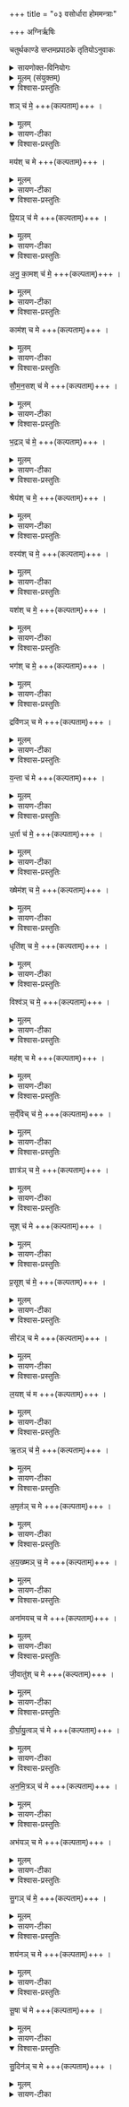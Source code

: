 +++
title = "०३ वसोर्धारा होममन्त्राः"

+++
अग्निर्ऋषिः

चतुर्थकाण्डे सप्तमप्रपाठके तृतियोऽनुवाकः


<details><summary>सायणोक्त-विनियोगः</summary>

९ अथ चतुर्थाष्टके सप्तमप्रपाठके तृतीयोऽनुवाकः ।  
तृतीयमाह— शं च म इति ।  

</details>


<details><summary>मूलम् (संयुक्तम्)</summary>

शञ्च॑ मे॒ मय॑श्च मे प्रि॒यञ्च॑ मेऽनुका॒मश्च॑ मे॒ काम॑श्च मे सौमन॒सश्च॑ मे भ॒द्रञ्च॑ मे॒ श्रेय॑श्च मे॒ वस्य॑श्च मे॒ यश॑श्च मे॒ भग॑श्च मे॒ द्रवि॑णञ्च मे य॒न्ता च॑ मे ध॒र्ता च॑ मे॒ ख्षेम॑श्च मे॒ धृति॑श्च मे॒ विश्व॑ञ्च [5]  
मे॒ मह॑श्च मे स॒व्ँविच्च॑ मे॒ ज्ञात्र॑ञ्च मे॒ सूश्च॑ मे प्र॒सूश्च॑ मे॒ सीर॑ञ्च मे ल॒यश्च॑ म ऋ॒तञ्च॑ मे॒ऽमृत॑ञ्च मेऽय॒ख्ष्मञ्च॒ मेऽना॑मयच्च मे जी॒वातु॑श्च मे दीर्घायु॒त्वञ्च॑ मेऽनमि॒त्रञ्च॒ मेऽभ॑यञ्च मे सु॒गञ्च॑ मे॒ शय॑नञ्च मे सू॒षा च॑ मे सु॒दिन॑ञ्च मे ॥ [6]
</details>

<details open><summary>विश्वास-प्रस्तुतिः</summary>

शञ् च॑ मे॒  +++(कल्पताम्)+++ ।  
</details>

<details><summary>मूलम्</summary>

शञ्च॑ मे॒  +++(कल्पताम्)+++ ।  
</details>

<details><summary>सायण-टीका</summary>

शंशब्द ऐहिकसुखवाची ।  
</details>

<details open><summary>विश्वास-प्रस्तुतिः</summary>

मय॑श् च मे +++(कल्पताम्)+++ ।  
</details>

<details><summary>मूलम्</summary>

मय॑श्च मे +++(कल्पताम्)+++ ।  
</details>

<details><summary>सायण-टीका</summary>

मयःशब्द आमुष्मिकसुख वाची।  
</details>

<details open><summary>विश्वास-प्रस्तुतिः</summary>

प्रि॒यञ् च॑ मे +++(कल्पताम्)+++ ।
</details>

<details><summary>मूलम्</summary>

प्रि॒यञ्च॑ मे +++(कल्पताम्)+++ ।
</details>

<details><summary>सायण-टीका</summary>

प्रियं प्रीतिकारणं वस्तु ।  
</details>

<details open><summary>विश्वास-प्रस्तुतिः</summary>

अ॒नु॒ का॒मश् च॑  मे॒  +++(कल्पताम्)+++ ।  
</details>

<details><summary>मूलम्</summary>

अ॒नु॒ का॒मश्च॑  मे॒  +++(कल्पताम्)+++ ।  
</details>

<details><summary>सायण-टीका</summary>

अनुकामोऽनुकूलत्वनिमित्तेन काम्यमानः पदार्थः।  एतदुभयमैहिकामेव तारतम्योपेतम् ।  
</details>

<details open><summary>विश्वास-प्रस्तुतिः</summary>

काम॑श् च मे +++(कल्पताम्)+++ ।  
</details>

<details><summary>मूलम्</summary>

काम॑श्च मे +++(कल्पताम्)+++ ।  
</details>

<details><summary>सायण-टीका</summary>

काम आमुष्मिकः स्वर्गादिः ।  
</details>

<details open><summary>विश्वास-प्रस्तुतिः</summary>

सौ॒म॒न॒सश् च॑  मे +++(कल्पताम्)+++ ।  
</details>

<details><summary>मूलम्</summary>

सौ॒म॒न॒सश्च॑  मे +++(कल्पताम्)+++ ।  
</details>

<details><summary>सायण-टीका</summary>

सौमनसो मनःस्वास्थ्य करो बन्धुवर्गः ।  
</details>

<details open><summary>विश्वास-प्रस्तुतिः</summary>

भ॒द्रञ् च॑ मे॒  +++(कल्पताम्)+++ ।  
</details>

<details><summary>मूलम्</summary>

भ॒द्रञ्च॑ मे॒  +++(कल्पताम्)+++ ।  
</details>

<details><summary>सायण-टीका</summary>

भद्रं कल्याणमिह लोके रमणीयम् ।  
</details>

<details open><summary>विश्वास-प्रस्तुतिः</summary>

श्रेय॑श् च मे॒  +++(कल्पताम्)+++ ।  
</details>

<details><summary>मूलम्</summary>

श्रेय॑श्च मे॒  +++(कल्पताम्)+++ ।  
</details>

<details><summary>सायण-टीका</summary>

श्रेय परलोकहितम् ।  
</details>

<details open><summary>विश्वास-प्रस्तुतिः</summary>

वस्य॑श् च मे॒  +++(कल्पताम्)+++ ।  
</details>

<details><summary>मूलम्</summary>

वस्य॑श्च मे॒  +++(कल्पताम्)+++ ।  
</details>

<details><summary>सायण-टीका</summary>

वस्यो निवासहेतुर्गृहादिः ।  
</details>

<details open><summary>विश्वास-प्रस्तुतिः</summary>

यश॑श् च मे॒  +++(कल्पताम्)+++ ।  
</details>

<details><summary>मूलम्</summary>

यश॑श्च मे॒  +++(कल्पताम्)+++ ।  
</details>

<details><summary>सायण-टीका</summary>

यशः कीर्तिः ।  
</details>

<details open><summary>विश्वास-प्रस्तुतिः</summary>

भग॑श् च मे॒  +++(कल्पताम्)+++ ।  
</details>

<details><summary>मूलम्</summary>

भग॑श्च मे॒  +++(कल्पताम्)+++ ।  
</details>

<details><summary>सायण-टीका</summary>

भगः सौभाग्यम् ।  
</details>

<details open><summary>विश्वास-प्रस्तुतिः</summary>

द्रवि॑णञ् च मे +++(कल्पताम्)+++ ।  
</details>

<details><summary>मूलम्</summary>

द्रवि॑णञ्च मे +++(कल्पताम्)+++ ।  
</details>

<details><summary>सायण-टीका</summary>

द्रविणं धनम् ।  
</details>

<details open><summary>विश्वास-प्रस्तुतिः</summary>

य॒न्ता च॑ मे +++(कल्पताम्)+++ ।  
</details>

<details><summary>मूलम्</summary>

य॒न्ता च॑ मे +++(कल्पताम्)+++ ।  
</details>

<details><summary>सायण-टीका</summary>

यन्ता नियामक आचार्यदिः ।  
</details>

<details open><summary>विश्वास-प्रस्तुतिः</summary>

ध॒र्ता च॑ मे॒  +++(कल्पताम्)+++ ।  
</details>

<details><summary>मूलम्</summary>

ध॒र्ता च॑ मे॒  +++(कल्पताम्)+++ ।  
</details>

<details><summary>सायण-टीका</summary>

धर्ता पोषकः पित्रादिः ।  
</details>

<details open><summary>विश्वास-प्रस्तुतिः</summary>

ख्षेम॑श् च मे॒  +++(कल्पताम्)+++ ।  
</details>

<details><summary>मूलम्</summary>

ख्षेम॑श्च मे॒  +++(कल्पताम्)+++ ।  
</details>

<details><summary>सायण-टीका</summary>

क्षेमो  
२२३० विद्यमानधनस्य रक्षणशक्तिः ।  
</details>

<details open><summary>विश्वास-प्रस्तुतिः</summary>

धृति॑श् च मे॒  +++(कल्पताम्)+++ ।  
</details>

<details><summary>मूलम्</summary>

धृति॑श्च मे॒  +++(कल्पताम्)+++ ।  
</details>

<details><summary>सायण-टीका</summary>

धृतिर्धैर्यमापद्यपि निश्चलत्वम् ।  
</details>

<details open><summary>विश्वास-प्रस्तुतिः</summary>

विश्व॑ञ् च मे॒ +++(कल्पताम्)+++ ।   
</details>

<details><summary>मूलम्</summary>

विश्व॑ञ्च मे॒ +++(कल्पताम्)+++ ।   
</details>

<details><summary>सायण-टीका</summary>

विश्वं सर्वजना नुकूल्यम् ।  
</details>

<details open><summary>विश्वास-प्रस्तुतिः</summary>

मह॑श् च मे +++(कल्पताम्)+++ ।  
</details>

<details><summary>मूलम्</summary>

मह॑श्च मे +++(कल्पताम्)+++ ।  
</details>

<details><summary>सायण-टीका</summary>

महः पूजा ।  
</details>

<details open><summary>विश्वास-प्रस्तुतिः</summary>

स॒व्ँविच् च॑ मे॒  +++(कल्पताम्)+++ ।  
</details>

<details><summary>मूलम्</summary>

स॒व्ँविच्च॑ मे॒  +++(कल्पताम्)+++ ।  
</details>

<details><summary>सायण-टीका</summary>

संविद्वेदशास्त्रादिविज्ञानम् ।  
</details>

<details open><summary>विश्वास-प्रस्तुतिः</summary>

ज्ञात्र॑ञ् च मे॒  +++(कल्पताम्)+++ ।  
</details>

<details><summary>मूलम्</summary>

ज्ञात्र॑ञ्च मे॒  +++(कल्पताम्)+++ ।  
</details>

<details><summary>सायण-टीका</summary>

शात्रं ज्ञापयितृत्वसामर्थ्यम् ।  
</details>

<details open><summary>विश्वास-प्रस्तुतिः</summary>

सूश् च॑ मे +++(कल्पताम्)+++ ।  
</details>

<details><summary>मूलम्</summary>

सूश्च॑ मे +++(कल्पताम्)+++ ।  
</details>

<details><summary>सायण-टीका</summary>

सूः पुत्रादिप्रेरणसामर्थ्यम् ।  
</details>

<details open><summary>विश्वास-प्रस्तुतिः</summary>

प्र॒सूश् च॑ मे॒  +++(कल्पताम्)+++ ।  
</details>

<details><summary>मूलम्</summary>

प्र॒सूश्च॑ मे॒  +++(कल्पताम्)+++ ।  
</details>

<details><summary>सायण-टीका</summary>

प्रसूर्भृत्यादिप्रेरणसामर्थ्यम् ।  
</details>

<details open><summary>विश्वास-प्रस्तुतिः</summary>

सीर॑ञ् च मे +++(कल्पताम्)+++ ।  
</details>

<details><summary>मूलम्</summary>

सीर॑ञ्च मे +++(कल्पताम्)+++ ।  
</details>

<details><summary>सायण-टीका</summary>

सीरं लाङ्गलादिकृषि साधनसंपत्तिः ।  
</details>

<details open><summary>विश्वास-प्रस्तुतिः</summary>

ल॒यश् च॑ म +++(कल्पताम्)+++ ।
</details>

<details><summary>मूलम्</summary>

ल॒यश्च॑ म +++(कल्पताम्)+++ ।
</details>

<details><summary>सायण-टीका</summary>

लयस्तत्प्रतिबन्धनिवृत्तिः ।  
</details>

<details open><summary>विश्वास-प्रस्तुतिः</summary>

ऋ॒तञ् च॑ मे॒ +++(कल्पताम्)+++ ।
</details>

<details><summary>मूलम्</summary>

ऋ॒तञ्च॑ मे॒ +++(कल्पताम्)+++ ।
</details>

<details><summary>सायण-टीका</summary>

ऋतं यज्ञादिकर्म ।  
</details>

<details open><summary>विश्वास-प्रस्तुतिः</summary>

अ॒मृत॑ञ् च मे +++(कल्पताम्)+++ ।
</details>

<details><summary>मूलम्</summary>

अ॒मृत॑ञ्च मे +++(कल्पताम्)+++ ।
</details>

<details><summary>सायण-टीका</summary>

अमृतं तत्फलम् ।  
</details>

<details open><summary>विश्वास-प्रस्तुतिः</summary>

अ॒य॒ख्ष्मञ् च॒ मे +++(कल्पताम्)+++ ।
</details>

<details><summary>मूलम्</summary>

अ॒य॒ख्ष्मञ्च॒ मे +++(कल्पताम्)+++ ।
</details>

<details><summary>सायण-टीका</summary>

अयक्ष्मं राजयक्ष्मादिप्रबलव्याधिराहित्यम् ।  
</details>

<details open><summary>विश्वास-प्रस्तुतिः</summary>

अना॑मयच् च मे +++(कल्पताम्)+++ ।  
</details>

<details><summary>मूलम्</summary>

अना॑मयच्च मे +++(कल्पताम्)+++ ।  
</details>

<details><summary>सायण-टीका</summary>

अनामयज् ज्वराद्य्-अल्प-व्याधि-राहित्यम् ।  
</details>

<details open><summary>विश्वास-प्रस्तुतिः</summary>

जी॒वातु॑श् च मे +++(कल्पताम्)+++ ।  
</details>

<details><summary>मूलम्</summary>

जी॒वातु॑श्च मे +++(कल्पताम्)+++ ।  
</details>

<details><summary>सायण-टीका</summary>

जीवातुर्जीवनकारणं व्याधिपरिहारार्थमौषधम् ।  
</details>

<details open><summary>विश्वास-प्रस्तुतिः</summary>

दी॒र्घा॒यु॒त्वञ् च॑  मे +++(कल्पताम्)+++ ।
</details>

<details><summary>मूलम्</summary>

दी॒र्घा॒यु॒त्वञ्च॑  मे +++(कल्पताम्)+++ ।
</details>

<details><summary>सायण-टीका</summary>

दीर्घायुत्वमपमृत्सुराहित्यम् ।  
</details>

<details open><summary>विश्वास-प्रस्तुतिः</summary>

अ॒न॒मि॒त्रञ् च॑ मे +++(कल्पताम्)+++ ।
</details>

<details><summary>मूलम्</summary>

अ॒न॒मि॒त्रञ्च॑ मे +++(कल्पताम्)+++ ।
</details>

<details><summary>सायण-टीका</summary>

अनमित्रं वैरिराहित्यम् ।  
</details>

<details open><summary>विश्वास-प्रस्तुतिः</summary>

अभ॑यञ् च मे +++(कल्पताम्)+++ ।  
</details>

<details><summary>मूलम्</summary>

अभ॑यञ्च मे +++(कल्पताम्)+++ ।  
</details>

<details><summary>सायण-टीका</summary>

अभयं भयराहित्यम् ।  
</details>

<details open><summary>विश्वास-प्रस्तुतिः</summary>

सु॒गञ् च॑ मे॒  +++(कल्पताम्)+++ ।  
</details>

<details><summary>मूलम्</summary>

सु॒गञ्च॑ मे॒  +++(कल्पताम्)+++ ।  
</details>

<details><summary>सायण-टीका</summary>

सुगं शोभनगमनं सर्वैरङ्गीकृताचरणमित्यर्थः ।  
</details>

<details open><summary>विश्वास-प्रस्तुतिः</summary>

शय॑नञ् च मे +++(कल्पताम्)+++ ।  
</details>

<details><summary>मूलम्</summary>

शय॑नञ्च मे +++(कल्पताम्)+++ ।  
</details>

<details><summary>सायण-टीका</summary>

शयनं शय्योपधानदिसंपत्तिः ।  
</details>

<details open><summary>विश्वास-प्रस्तुतिः</summary>

सू॒षा च॑ मे +++(कल्पताम्)+++ ।  
</details>

<details><summary>मूलम्</summary>

सू॒षा च॑ मे +++(कल्पताम्)+++ ।  
</details>

<details><summary>सायण-टीका</summary>

सूषा स्नानसंध्यावन्दनादियुक्तः शोभनः प्रातःकालः ।  
</details>

<details open><summary>विश्वास-प्रस्तुतिः</summary>

सु॒दिन॑ञ् च मे +++(कल्पताम्)+++ ।  
</details>

<details><summary>मूलम्</summary>

सु॒दिन॑ञ्च मे +++(कल्पताम्)+++ ।  
</details>

<details><summary>सायण-टीका</summary>

सुदिनं यज्ञदानाध्ययनादियुक्तं कृत्स्नं दिनम् ॥  
इति श्रीमत्सायणाचार्यविरचिते माधवीये वेदार्थप्रकाशे कृष्णयजुर्वेदीयतैत्तिरीयसंहिताभाष्ये चतुर्थकाण्डे सप्तमप्रपाठके  तृतीयोऽनुवाकः ॥  
३ ॥  
</details>

